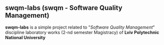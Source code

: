 ## swqm-labs (swqm - Software Quality Management)
**swqm-labs** is a simple project related to "*Software Quality Management*" discipline laboratory works
(2-nd semester Magistracy) of **Lviv Polytechnic National University**